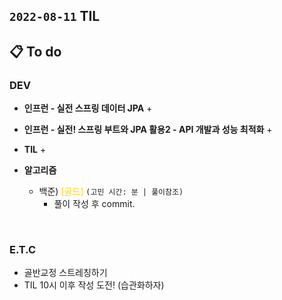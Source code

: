 ## `2022-08-11` TIL

## 📋 To do

### DEV

+ **인프런 - 실전 스프링 데이터 JPA**
  + 

+ **인프런 - 실전! 스프링 부트와 JPA 활용2 - API 개발과 성능 최적화**
  + 

+ **TIL**
  + 
  
+ **알고리즘**
  + 백준)  <font color="gold">[골드]</font> `(고민 시간: 분 | 풀이참조)`
    + 풀이 작성 후 commit.

<br>

### E.T.C
+ 골반교정 스트레칭하기
+ TIL 10시 이후 작성 도전! (습관화하자)